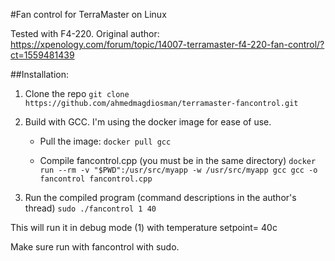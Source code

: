 #Fan control for TerraMaster on Linux 

Tested with F4-220.
Original author: https://xpenology.com/forum/topic/14007-terramaster-f4-220-fan-control/?ct=1559481439

##Installation:
1. Clone the repo
``git clone https://github.com/ahmedmagdiosman/terramaster-fancontrol.git``

2. Build with GCC. I'm using the docker image for ease of use.

   - Pull the image:
``docker pull gcc``

   - Compile fancontrol.cpp (you must be in the same directory)
``docker run --rm -v "$PWD":/usr/src/myapp -w /usr/src/myapp gcc gcc -o fancontrol fancontrol.cpp``

3. Run the compiled program (command descriptions in the author's thread)
``sudo ./fancontrol 1 40 ``

This will run it in debug mode (1) with temperature setpoint= 40c

Make sure run with fancontrol with sudo.
